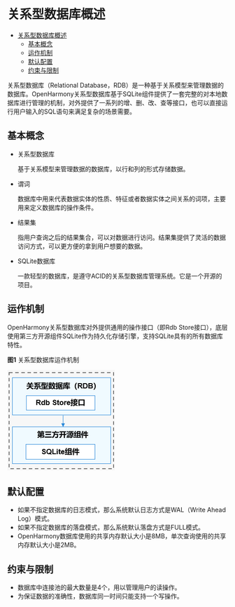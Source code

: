 # 关系型数据库概述

- [关系型数据库概述](#关系型数据库概述)
  - [基本概念](#基本概念)
  - [运作机制](#运作机制)
  - [默认配置](#默认配置)
  - [约束与限制](#约束与限制)

关系型数据库（Relational Database，RDB）是一种基于关系模型来管理数据的数据库。OpenHarmony关系型数据库基于SQLite组件提供了一套完整的对本地数据库进行管理的机制，对外提供了一系列的增、删、改、查等接口，也可以直接运行用户输入的SQL语句来满足复杂的场景需要。

## 基本概念

- 关系型数据库

  基于关系模型来管理数据的数据库，以行和列的形式存储数据。

- 谓词

  数据库中用来代表数据实体的性质、特征或者数据实体之间关系的词项，主要用来定义数据库的操作条件。

- 结果集

  指用户查询之后的结果集合，可以对数据进行访问。结果集提供了灵活的数据访问方式，可以更方便的拿到用户想要的数据。

- SQLite数据库

  一款轻型的数据库，是遵守ACID的关系型数据库管理系统。它是一个开源的项目。

## 运作机制
OpenHarmony关系型数据库对外提供通用的操作接口（即Rdb Store接口），底层使用第三方开源组件SQLite作为持久化存储引擎，支持SQLite具有的所有数据库特性。

**图1** 关系型数据库运作机制

![](figure/zh-cn_image_0000001115980740.png)

## 默认配置
- 如果不指定数据库的日志模式，那么系统默认日志方式是WAL（Write Ahead Log）模式。
- 如果不指定数据库的落盘模式，那么系统默认落盘方式是FULL模式。
- OpenHarmony数据库使用的共享内存默认大小是8MB，单次查询使用的共享内存默认大小是2MB。

## 约束与限制
- 数据库中连接池的最大数量是4个，用以管理用户的读操作。
- 为保证数据的准确性，数据库同一时间只能支持一个写操作。



